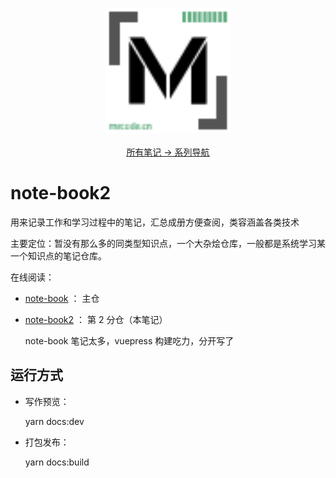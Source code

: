 <p align="center">
  <a href="https://github.com/zq99299/repository-summary" target="_blank">
     <img width="200" src="./docs/.vuepress/public/mlogo.svg" alt="logo">
  </a>
  <br/>
  <br/>
  <a href="https://github.com/zq99299/repository-summary" target="_blank"> 
    所有笔记 → 系列导航
  </a>
</p>

# note-book2

用来记录工作和学习过程中的笔记，汇总成册方便查阅，类容涵盖各类技术

主要定位：暂没有那么多的同类型知识点，一个大杂烩仓库，一般都是系统学习某一个知识点的笔记仓库。

在线阅读：

- [note-book](https://zq99299.github.io/note-book/) ： 主仓
- [note-book2](https://zq99299.github.io/note-book2/) ： 第 2 分仓（本笔记）

  note-book 笔记太多，vuepress 构建吃力，分开写了

## 运行方式

- 写作预览：

  yarn docs:dev
- 打包发布：

  yarn docs:build
